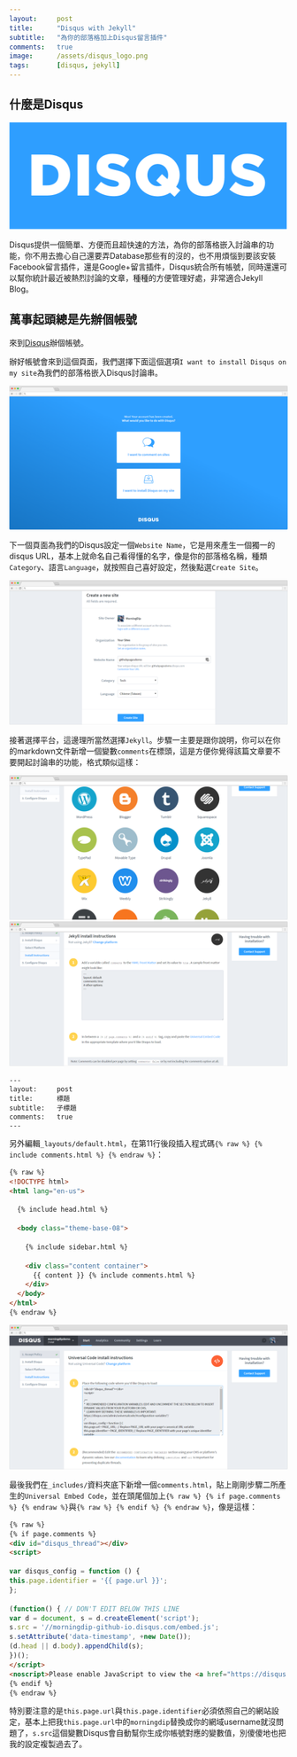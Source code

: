 ```yaml
---
layout:     post
title:      "Disqus with Jekyll"
subtitle: 	"為你的部落格加上Disqus留言插件"
comments: 	true
image:      /assets/disqus_logo.png
tags:       [disqus, jekyll]
---
```


## 什麼是Disqus

![alt text](/assets/disqus_logo.png)

Disqus提供一個簡單、方便而且超快速的方法，為你的部落格嵌入討論串的功能，你不用去擔心自己還要弄Database那些有的沒的，也不用煩惱到要該安裝Facebook留言插件，還是Google+留言插件，Disqus統合所有帳號，同時還還可以幫你統計最近被熱烈討論的文章，種種的方便管理好處，非常適合Jekyll Blog。

## 萬事起頭總是先辦個帳號

來到[Disqus](https://disqus.com/)辦個帳號。

辦好帳號會來到這個頁面，我們選擇下面這個選項`I want to install Disqus on my site`為我們的部落格嵌入Disqus討論串。

![alt text](/assets/disqus.com_profile_signup_intent_.png)

下一個頁面為我們的Disqus設定一個`Website Name`，它是用來產生一個獨一的disqus URL，基本上就命名自己看得懂的名字，像是你的部落格名稱，種類`Category`、語言`Language`，就按照自己喜好設定，然後點選`Create Site`。

![alt text](/assets/disqus.com_admin_create.png)

接著選擇平台，這邊理所當然選擇`Jekyll`。步驟一主要是跟你說明，你可以在你的markdown文件新增一個變數`comments`在標頭，這是方便你覺得該篇文章要不要開起討論串的功能，格式類似這樣：

![alt text](/assets/disqus.com_admin_install.png)
![alt text](/assets/disqus.com_install.png)

	---
	layout:		post
	title:		標題
	subtitle:	子標題
	comments:	true
	---

另外編輯`_layouts/default.html`，在第11行後段插入程式碼`{% raw %} {% include comments.html %} {% endraw %}`：

```html
{% raw %}
<!DOCTYPE html>
<html lang="en-us">

  {% include head.html %}

  <body class="theme-base-08">

    {% include sidebar.html %}

    <div class="content container">
      {{ content }} {% include comments.html %}
    </div>
  </body>
</html>
{% endraw %}
```
![alt text](/assets/disqus.com_universal.png)

最後我們在`_includes/`資料夾底下新增一個`comments.html`，貼上剛剛步驟二所產生的`Universal Embed Code`，並在頭尾個加上`{% raw %} {% if page.comments %} {% endraw %}`與`{% raw %} {% endif %} {% endraw %}`，像是這樣：

```html
{% raw %}
{% if page.comments %}
<div id="disqus_thread"></div>
<script>

var disqus_config = function () {
this.page.identifier = '{{ page.url }}';
};

(function() { // DON'T EDIT BELOW THIS LINE
var d = document, s = d.createElement('script');
s.src = '//morningdip-github-io.disqus.com/embed.js';
s.setAttribute('data-timestamp', +new Date());
(d.head || d.body).appendChild(s);
})();
</script>
<noscript>Please enable JavaScript to view the <a href="https://disqus.com/?ref_noscript">comments powered by Disqus.</a></noscript>
{% endif %}
{% endraw %}
```

特別要注意的是`this.page.url`與`this.page.identifier`必須依照自己的網站設定，基本上把我`this.page.url`中的`morningdip`替換成你的網域username就沒問題了，`s.src`這個變數Disqus會自動幫你生成你帳號對應的變數值，別傻傻地也把我的設定複製過去了。